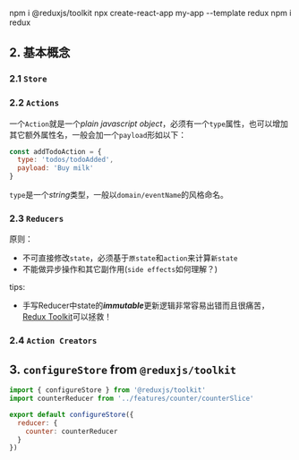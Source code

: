 npm i @reduxjs/toolkit
npx create-react-app my-app --template redux
npm i redux

## 2. 基本概念

### 2.1 `Store`

### 2.2 `Actions`

一个`Action`就是一个*plain javascript object*，必须有一个`type`属性，也可以增加其它额外属性名，一般会加一个`payload`形如以下：

```js
const addTodoAction = {
  type: 'todos/todoAdded',
  payload: 'Buy milk'
}
```

`type`是一个*string*类型，一般以`domain/eventName`的风格命名。

### 2.3 `Reducers`

原则：
- 不可直接修改`state`，必须基于`原state`和`action`来计算`新state`
- 不能做异步操作和其它副作用(`side effects`如何理解？)

tips:
- 手写Reducer中state的***immutable***更新逻辑非常容易出错而且很痛苦，[Redux Toolkit](https://redux.js.org/tutorials/fundamentals/part-8-modern-redux)可以拯救！




### 2.4 `Action Creators`

## 3. `configureStore` from `@reduxjs/toolkit`

```js
import { configureStore } from '@reduxjs/toolkit'
import counterReducer from '../features/counter/counterSlice'

export default configureStore({
  reducer: {
    counter: counterReducer
  }
})
```

